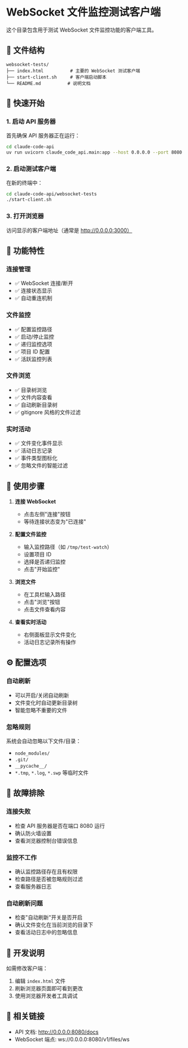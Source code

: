 # WebSocket 文件监控测试客户端

这个目录包含用于测试 WebSocket 文件监控功能的客户端工具。

## 📁 文件结构

```
websocket-tests/
├── index.html          # 主要的 WebSocket 测试客户端
├── start-client.sh     # 客户端启动脚本
└── README.md          # 说明文档
```

## 🚀 快速开始

### 1. 启动 API 服务器

首先确保 API 服务器正在运行：

```bash
cd claude-code-api
uv run uvicorn claude_code_api.main:app --host 0.0.0.0 --port 8080
```

### 2. 启动测试客户端

在新的终端中：

```bash
cd claude-code-api/websocket-tests
./start-client.sh
```

### 3. 打开浏览器

访问显示的客户端地址（通常是 http://0.0.0.0:3000）

## 🔧 功能特性

### 连接管理
- ✅ WebSocket 连接/断开
- ✅ 连接状态显示
- ✅ 自动重连机制

### 文件监控
- ✅ 配置监控路径
- ✅ 启动/停止监控
- ✅ 递归监控选项
- ✅ 项目 ID 配置
- ✅ 活跃监控列表

### 文件浏览
- ✅ 目录树浏览
- ✅ 文件内容查看
- ✅ 自动刷新目录树
- ✅ gitignore 风格的文件过滤

### 实时活动
- ✅ 文件变化事件显示
- ✅ 活动日志记录
- ✅ 事件类型图标化
- ✅ 忽略文件的智能过滤

## 🎯 使用步骤

1. **连接 WebSocket**
   - 点击左侧"连接"按钮
   - 等待连接状态变为"已连接"

2. **配置文件监控**
   - 输入监控路径（如 `/tmp/test-watch`）
   - 设置项目 ID
   - 选择是否递归监控
   - 点击"开始监控"

3. **浏览文件**
   - 在工具栏输入路径
   - 点击"浏览"按钮
   - 点击文件查看内容

4. **查看实时活动**
   - 右侧面板显示文件变化
   - 活动日志记录所有操作

## ⚙️ 配置选项

### 自动刷新
- 可以开启/关闭自动刷新
- 文件变化时自动更新目录树
- 智能忽略不重要的文件

### 忽略规则
系统会自动忽略以下文件/目录：
- `node_modules/`
- `.git/`
- `__pycache__/`
- `*.tmp`, `*.log`, `*.swp` 等临时文件

## 🐛 故障排除

### 连接失败
- 检查 API 服务器是否在端口 8080 运行
- 确认防火墙设置
- 查看浏览器控制台错误信息

### 监控不工作
- 确认监控路径存在且有权限
- 检查路径是否被忽略规则过滤
- 查看服务器日志

### 自动刷新问题
- 检查"自动刷新"开关是否开启
- 确认文件变化在当前浏览的目录下
- 查看活动日志中的忽略信息

## 📝 开发说明

如需修改客户端：
1. 编辑 `index.html` 文件
2. 刷新浏览器页面即可看到更改
3. 使用浏览器开发者工具调试

## 🔗 相关链接

- API 文档: http://0.0.0.0:8080/docs
- WebSocket 端点: ws://0.0.0.0:8080/v1/files/ws
